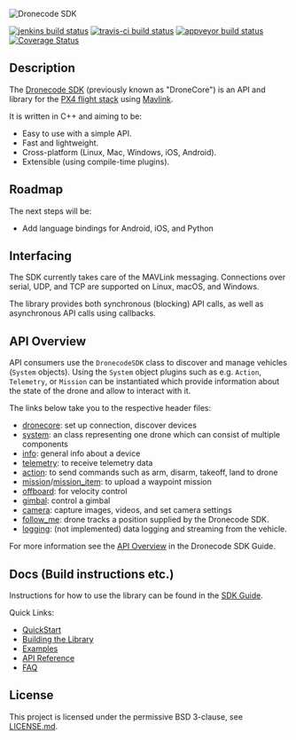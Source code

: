 ![Dronecode SDK](https://github.com/dronecore/sdk_docs/raw/develop/assets/site/sdk_logo_full.jpg)

[![jenkins build status](http://ci.px4.io:8080/buildStatus/icon?job=DroneCore/develop)](http://ci.px4.io:8080/blue/organizations/jenkins/DroneCore/activity)
[![travis-ci build status](https://travis-ci.org/dronecore/DroneCore.svg?branch=develop)](https://travis-ci.org/dronecore/DroneCore)
[![appveyor build status](https://ci.appveyor.com/api/projects/status/1ntjvooywpxmoir8/branch/develop?svg=true)](https://ci.appveyor.com/project/julianoes/dronecore/branch/develop)
[![Coverage Status](https://coveralls.io/repos/github/dronecore/DroneCore/badge.svg?branch=develop)](https://coveralls.io/github/dronecore/DroneCore?branch=develop)

## Description

The [Dronecode SDK](https://www.dronecode.org/sdk/) (previously known as "DroneCore") is an API and library for the [PX4 flight stack](http://github.com/PX4/Firmware) using [Mavlink](https://mavlink.io/en/).

It is written in C++ and aiming to be:

- Easy to use with a simple API.
- Fast and lightweight.
- Cross-platform (Linux, Mac, Windows, iOS, Android).
- Extensible (using compile-time plugins).

## Roadmap

The next steps will be:

- Add language bindings for Android, iOS, and Python

## Interfacing

The SDK currently takes care of the MAVLink messaging. Connections over serial, UDP, and TCP are supported on Linux, macOS, and Windows.

The library provides both synchronous (blocking) API calls, as well as asynchronous API calls using callbacks.

## API Overview

API consumers use the `DronecodeSDK` class to discover and manage vehicles (`System` objects). Using the `System` object plugins such as e.g. `Action`, `Telemetry`, or `Mission` can be instantiated which provide information about the state of the drone and allow to interact with it.

The links below take you to the respective header files:

- [dronecore](include/dronecore.h): set up connection, discover devices
- [system](include/system.h): an class representing one drone which can consist of multiple components
- [info](plugins/info/info.h): general info about a device
- [telemetry](plugins/telemetry/telemetry.h): to receive telemetry data
- [action](plugins/action/action.h): to send commands such as arm, disarm, takeoff, land to drone
- [mission](plugins/mission/mission.h)/[mission_item](plugins/mission/mission_item.h): to upload a waypoint mission
- [offboard](plugins/offboard/offboard.h): for velocity control
- [gimbal](plugins/gimbal/gimbal.h): control a gimbal
- [camera](plugins/camera/camera.h): capture images, videos, and set camera settings
- [follow_me](plugins/follow_me/follow_me.h): drone tracks a position supplied by the Dronecode SDK.
- [logging](plugins/logging/logging.h): (not implemented) data logging and streaming from the vehicle.

For more information see the [API Overview](https://sdk.dronecode.org/en/#api-overview) in the Dronecode SDK Guide.


## Docs (Build instructions etc.)

Instructions for how to use the library can be found in the [SDK Guide](https://sdk.dronecode.org/en).

Quick Links:

- [QuickStart](https://sdk.dronecode.org/en/getting_started/)
- [Building the Library](https://sdk.dronecode.org/en/contributing/build.html)
- [Examples](https://sdk.dronecode.org/en/examples/)
- [API Reference](https://sdk.dronecode.org/en/api_reference/)
- [FAQ](https://sdk.dronecode.org/en/getting_started/faq.html)


## License

This project is licensed under the permissive BSD 3-clause, see [LICENSE.md](LICENSE.md).
